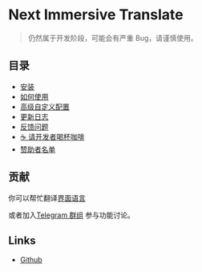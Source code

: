 # Next Immersive Translate

> 仍然属于开发阶段，可能会有严重 Bug，请谨慎使用。

## 目录

- [安装](https://immersive-translate.owenyoung.com/installation.html)
- [如何使用](https://immersive-translate.owenyoung.com/usage.html)
- [高级自定义配置](https://immersive-translate.owenyoung.com/advanced.html)
- [更新日志](https://immersive-translate.owenyoung.com/CHANGELOG.html)
- [反馈问题](https://github.com/immersive-translate/next-immersive-translate/issues)
- [☕️ 请开发者喝杯咖啡](https://immersive-translate.owenyoung.com/donate.html)
- [赞助者名单](https://immersive-translate.owenyoung.com/donate.html#sponsors)

## 贡献

你可以帮忙翻译[界面语言](https://crowdin.com/project/immersive-translate)

或者加入[Telegram 群组](https://t.me/+rq848Z09nehlOTgx) 参与功能讨论。

## Links

- [Github](https://github.com/immersive-translate/next-immersive-translate/)

